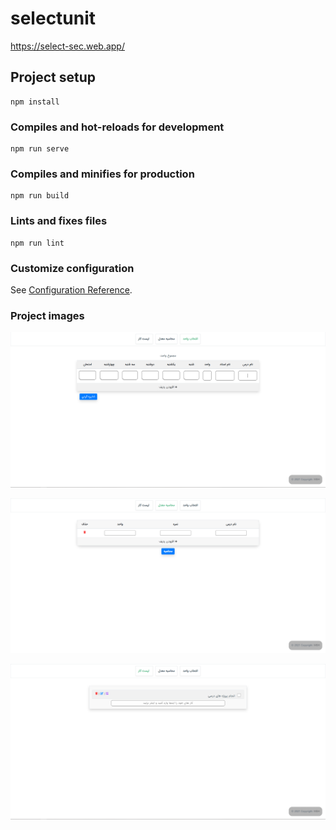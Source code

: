 # selectunit

https://select-sec.web.app/

## Project setup
```
npm install
```

### Compiles and hot-reloads for development
```
npm run serve
```

### Compiles and minifies for production
```
npm run build
```

### Lints and fixes files
```
npm run lint
```

### Customize configuration
See [Configuration Reference](https://cli.vuejs.org/config/).

### Project images
![alt text](https://github.com/sadegh1377/selectUnit/blob/master/screenshots/select.png)

![alt text](https://github.com/sadegh1377/selectUnit/blob/master/screenshots/average.png)

![alt text](https://github.com/sadegh1377/selectUnit/blob/master/screenshots/todo.png)
